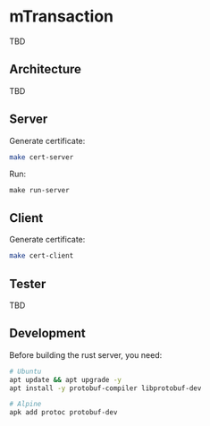 # mTransaction
TBD

## Architecture
TBD

## Server
Generate certificate:
```bash
make cert-server
```
Run:
```
make run-server
```

## Client
Generate certificate:
```bash
make cert-client
```

## Tester
TBD

## Development
Before building the rust server, you need:
```bash
# Ubuntu
apt update && apt upgrade -y
apt install -y protobuf-compiler libprotobuf-dev

# Alpine
apk add protoc protobuf-dev
```
